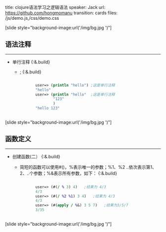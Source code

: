 title: clojure语法学习之逻辑语法
speaker: Jack
url: https://github.com/hongmomanu
transition: cards
files: /js/demo.js,/css/demo.css

[slide style="background-image:url('/img/bg.jpg	')"]

## 语法注释
----

* 单行注释 {:&.build} 
    * ;  {:&.build}
        
         ```clojure
        
                user=> (println "hello") ;这是单行注释  
                "hello"  
                user=> (println "hello"  ;这是单行注释
                        "123"
                        )   
                "hello 123"  
                 
         ```
        
[slide style="background-image:url('/img/bg.jpg	')"]

## 函数定义
----

* 创建函数(二） {:&.build} 
    * 简短的函数可以使用#()，%表示唯一的参数；%1、%2 ..依次表示第1、2、..个参数；%&表示所有参数，如下：  {:&.build}
        
         ```clojure
        
                user=> (#(/ % 3) 4)   ;结果为 4/3
                4/3  
                user=> (#(/ %2 %1) 3 4)   ;结果为 4/3 
                4/3  
                user=> (#(apply / %&) 3 5 7)   ;结果为3/5/7  
                3/35  
                 
         ```


[slide style="background-image:url('/img/bg.jpg	')"]        
